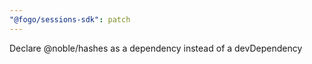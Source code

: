 ```yaml
---
"@fogo/sessions-sdk": patch
---
```


Declare @noble/hashes as a dependency instead of a devDependency

